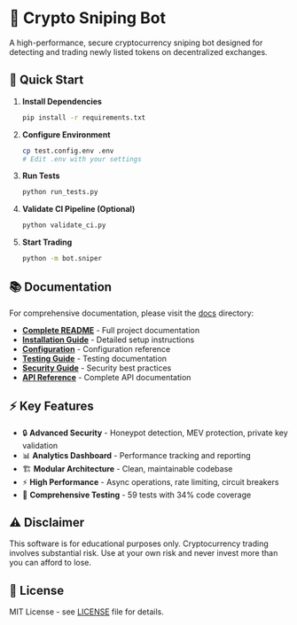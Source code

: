 # 🎯 Crypto Sniping Bot

A high-performance, secure cryptocurrency sniping bot designed for detecting and trading newly listed tokens on decentralized exchanges.

## 🚀 Quick Start

1. **Install Dependencies**
   ```bash
   pip install -r requirements.txt
   ```

2. **Configure Environment**
   ```bash
   cp test.config.env .env
   # Edit .env with your settings
   ```

3. **Run Tests**
   ```bash
   python run_tests.py
   ```

4. **Validate CI Pipeline (Optional)**
   ```bash
   python validate_ci.py
   ```

5. **Start Trading**
   ```bash
   python -m bot.sniper
   ```

## 📚 Documentation

For comprehensive documentation, please visit the [docs](docs/) directory:

- **[Complete README](docs/README.md)** - Full project documentation
- **[Installation Guide](docs/installation.md)** - Detailed setup instructions
- **[Configuration](docs/configuration.md)** - Configuration reference
- **[Testing Guide](docs/TESTING.md)** - Testing documentation
- **[Security Guide](docs/security.md)** - Security best practices
- **[API Reference](docs/api.md)** - Complete API documentation

## ⚡ Key Features

- 🔒 **Advanced Security** - Honeypot detection, MEV protection, private key validation
- 📊 **Analytics Dashboard** - Performance tracking and reporting
- 🏗️ **Modular Architecture** - Clean, maintainable codebase
- ⚡ **High Performance** - Async operations, rate limiting, circuit breakers
- 🧪 **Comprehensive Testing** - 59 tests with 34% code coverage

## ⚠️ Disclaimer

This software is for educational purposes only. Cryptocurrency trading involves substantial risk. Use at your own risk and never invest more than you can afford to lose.

## 📄 License

MIT License - see [LICENSE](LICENSE) file for details. 